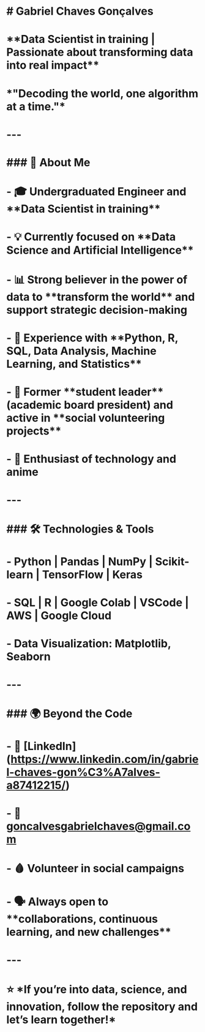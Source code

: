 # \# Gabriel Chaves Gonçalves

# 

# \*\*Data Scientist in training | Passionate about transforming data into real impact\*\*  

# \*"Decoding the world, one algorithm at a time."\*  

# 

# ---

# 

# \### 🚀 About Me

# \- 🎓 Undergraduated Engineer and \*\*Data Scientist in training\*\*  

# \- 💡 Currently focused on \*\*Data Science and Artificial Intelligence\*\*  

# \- 📊 Strong believer in the power of data to \*\*transform the world\*\* and support strategic decision-making  

# \- 🧩 Experience with \*\*Python, R, SQL, Data Analysis, Machine Learning, and Statistics\*\*  

# \- 🤝 Former \*\*student leader\*\* (academic board president) and active in \*\*social volunteering projects\*\*  

# \- 🤖 Enthusiast of technology and anime  

# 

# ---

# 

# \### 🛠️ Technologies \& Tools

# \- Python | Pandas | NumPy | Scikit-learn | TensorFlow | Keras  

# \- SQL | R | Google Colab | VSCode | AWS | Google Cloud  

# \- Data Visualization: Matplotlib, Seaborn  

# 

# ---

# 

# \### 🌍 Beyond the Code

# \- 💼 \[LinkedIn](https://www.linkedin.com/in/gabriel-chaves-gon%C3%A7alves-a87412215/)  

# \- 📧 goncalvesgabrielchaves@gmail.com  

# \- 🩸 Volunteer in social campaigns  

# \- 🗣️ Always open to \*\*collaborations, continuous learning, and new challenges\*\*  

# 

# ---

# 

# ⭐ \*If you’re into data, science, and innovation, follow the repository and let’s learn together!\*  



